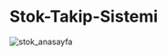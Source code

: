 # Stok-Takip-Sistemi
![stok_anasayfa](https://github.com/SevraDemirelli/Stok-Takip-Sistemi/assets/148043921/65031189-9ee6-4e64-98aa-3ef716d7af94)

